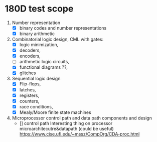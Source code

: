# 180D test scope

1. Number representation
    - [x] binary codes and number representations
    - [x] binary arithmetic
2. Combinatorial logic design, CML with gates:
    - [x] logic minimization,
    - [x] decoders,
    - [x] encoders,
    - [ ] arithmetic logic circuits,
    - [x] functional diagrams ??,
    - [x] glitches
3. Sequential logic design
    - [x] Flip-flops,
    - [x] latches,
    - [x] registers,
    - [x] counters,
    - [x] race conditions,
    - [x] Mealy/Moore finite state machines
4. Microprocessor control path and data path components and design
    - [] control path
Interesting thing on processor microarchitecutre&datapath (could be useful)
https://www.cise.ufl.edu/~mssz/CompOrg/CDA-proc.html